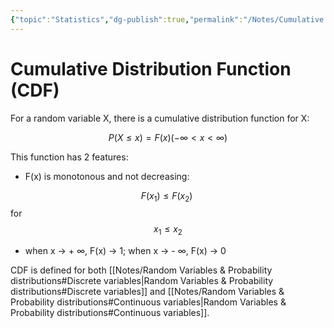 ```yaml
---
{"topic":"Statistics","dg-publish":true,"permalink":"/Notes/Cumulative Distribution Function (CDF)/","dgPassFrontmatter":true,"noteIcon":""}
---
```


# Cumulative Distribution Function (CDF)

For a random variable X, there is a cumulative distribution function for X:

$$P(X \le x) = F(x) (- \infty < x < \infty)$$

This function has 2 features:

-   F(x) is monotonous and not decreasing:

$$F(x_1) \leq F(x_2) \ $$ 
for
$$ x_1 \leq x_2$$

-   when x → + $\infty$, F(x) → 1; when x → - $\infty$, F(x) → 0

CDF is defined for both [[Notes/Random Variables & Probability distributions#Discrete variables\|Random Variables & Probability distributions#Discrete variables]] and [[Notes/Random Variables & Probability distributions#Continuous variables\|Random Variables & Probability distributions#Continuous variables]].
